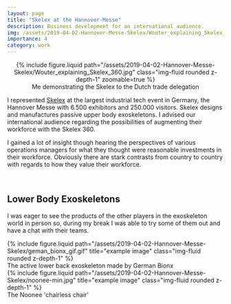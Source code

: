 ```yaml
---
layout: page
title: "Skelex at the Hannover-Messe"
description: Business development for an international audience.
img: /assets/2019-04-02-Hannover-Messe-Skelex/Wouter_explaining_Skelex_360.jpg
importance: 4
category: work
---
```


<div align="center">
    <div class="row">
        <div class="col-sm mt-3 mt-md-0">
            {% include figure.liquid path="/assets/2019-04-02-Hannover-Messe-Skelex/Wouter_explaining_Skelex_360.jpg" class="img-fluid rounded z-depth-1" zoomable=true %}
        </div>
    </div>
    <div class="caption">
        Me demonstrating the Skelex to the Dutch trade delegation
    </div>
</div>

I represented [Skelex](https://www.skelex.com/) at the largest industrial tech event in Germany, the Hannover Messe with 6.500 exhibitors and 250.000 visitors. Skelex designs and manufactures passive upper body exoskeletons. I advised our international audience regarding the possibilities of augmenting their workforce with the Skelex 360.

I gained a lot of insight though hearing the perspectives of various operations managers for what they thought were reasonable investments in their workforce.
Obviously there are stark contrasts from country to country with regards to how they value their workforce.

<br/>

## Lower Body Exoskeletons

I was eager to see the products of the other players in the exoskeleton world in person so, during my break I was able to try some of them out and have a chat with their teams.

<!-- <div class="row">
    <div class="col-sm mt-3 mt-md-0">
        <img class="img-fluid rounded z-depth-1" src="{{ '/assets/2019-04-02-Hannover-Messe-Skelex/paexo.jpg' | relative_url }}" alt="" title="example image"/>
    </div>
</div>
<div class="caption">
    The ottobock Paexo
</div> -->

<div class="row justify-content-sm-center">
  <div class="col-sm-6 mt-3 mt-md-0">
    {% include figure.liquid path="/assets/2019-04-02-Hannover-Messe-Skelex/geman_bionx_gif.gif" title="example image" class="img-fluid rounded z-depth-1" %}
    <div class="caption">
        The active lower back exoskeleton made by German Bionx
    </div>
  </div>
  <div class="col-sm-6 mt-3 mt-md-0">
    {% include figure.liquid path="/assets/2019-04-02-Hannover-Messe-Skelex/noonee-min.jpg" title="example image" class="img-fluid rounded z-depth-1" %}
    <div class="caption">
        The Noonee 'chairless chair'
    </div>
  </div>
</div>
